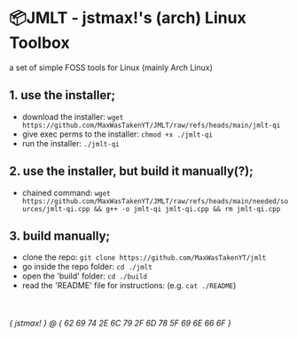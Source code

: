 # 📦JMLT - jstmax!'s (arch) Linux Toolbox
a set of simple FOSS tools for Linux (mainly Arch Linux)

## 1. use the installer;
* download the installer: `wget https://github.com/MaxWasTakenYT/JMLT/raw/refs/heads/main/jmlt-qi`
* give exec perms to the installer: `chmod +x ./jmlt-qi`
* run the installer: `./jmlt-qi`

## 2. use the installer, but build it manually(?);
* chained command: `wget https://github.com/MaxWasTakenYT/JMLT/raw/refs/heads/main/needed/sources/jmlt-qi.cpp && g++ -o jmlt-qi jmlt-qi.cpp && rm jmlt-qi.cpp`

## 3. build manually;
* clone the repo: `git clone https://github.com/MaxWasTakenYT/jmlt`
* go inside the repo folder: `cd ./jmlt`
* open the 'build' folder: `cd ./build`
* read the 'README' file for instructions: (e.g. `cat ./README`)

&nbsp;
###### { jstmax! } @ { 62 69 74 2E 6C 79 2F 6D 78 5F 69 6E 66 6F }
